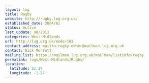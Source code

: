 ```yaml
---
layout: lug
title: Rugby
website: http://rugby.lug.org.uk/
established_date: 2004/01
status: Active
last_update: 08/2011
categories: West-Midlands
url: http://lug.org.uk/node/162
contact_address: mailto:rugby-owner@mailman.lug.org.uk
contact: Nick Morrott
mailing_list: https://mailman.lug.org.uk/mailman/listinfo/rugby
permalink: lugs/West-Midlands/Rugby/
location:
  latitude: 52.37
  longitude: -1.27
---
```

